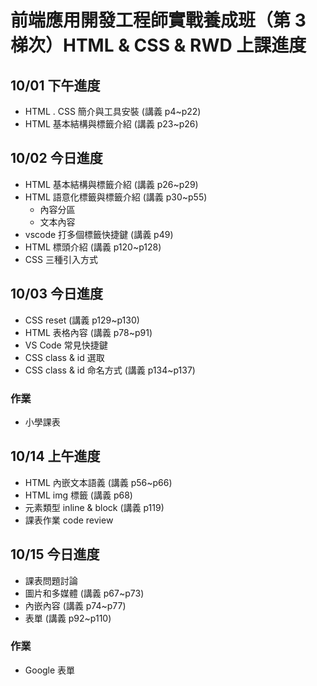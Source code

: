 # 前端應用開發工程師實戰養成班（第 3 梯次）HTML & CSS & RWD 上課進度

## 10/01 下午進度

- HTML . CSS 簡介與工具安裝 (講義 p4~p22)
- HTML 基本結構與標籤介紹 (講義 p23~p26)

## 10/02 今日進度

- HTML 基本結構與標籤介紹 (講義 p26~p29)
- HTML 語意化標籤與標籤介紹 (講義 p30~p55)
  - 內容分區
  - 文本內容
- vscode 打多個標籤快捷鍵 (講義 p49)
- HTML 標頭介紹 (講義 p120~p128)
- CSS 三種引入方式

## 10/03 今日進度

- CSS reset (講義 p129~p130)
- HTML 表格內容 (講義 p78~p91)
- VS Code 常見快捷鍵
- CSS class & id 選取
- CSS class & id 命名方式 (講義 p134~p137)

### 作業
- 小學課表

## 10/14 上午進度

- HTML 內嵌文本語義 (講義 p56~p66)
- HTML img 標籤 (講義 p68)
- 元素類型 inline & block (講義 p119)
- 課表作業 code review

## 10/15 今日進度
- 課表問題討論
- 圖片和多媒體 (講義 p67~p73)
- 內嵌內容 (講義 p74~p77)
- 表單 (講義 p92~p110)

### 作業
- Google 表單